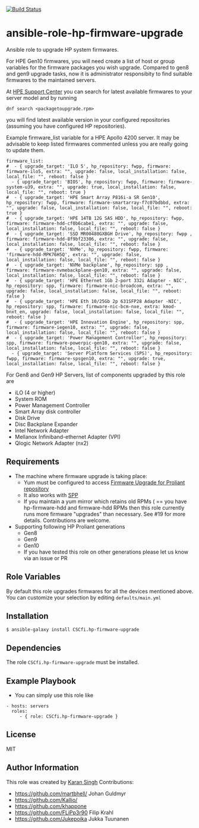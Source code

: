 [![Build Status](https://travis-ci.org/CSCfi/ansible-role-hp-firmware-upgrade.svg?branch=master)](https://travis-ci.org/CSCfi/ansible-role-hp-firmware-upgrade)

ansible-role-hp-firmware-upgrade
=========

Ansible role to upgrade HP system firmwares.

For HPE Gen10 firmwares, you will need create a list of host or group variables for the
firmware packages you wish upgrade. Compared to gen8 and gen9 upgrade tasks, now it is administrator responsibity to find suitable firmwares to the maintained servers. 

At [HPE Support Center](https://support.hpe.com/connect/s/?language=en_US) you can search for latest available firmwares to your server model and by running 
```
dnf search <packagetoupgrade.rpm>
```

you will find latest available version in your configured repositories (assuming you have configured HP repositories).


Example firmware_list variable for a HPE Apollo 4200 server. It may be advisable to keep listed firmwares commented unless you are really going to update them.

```
firmware_list:
#  - { upgrade_target: 'ILO 5', hp_repository: fwpp, firmware: firmware-ilo5, extra: "", upgrade: false, local_installation: false, local_file: "", reboot: false }
  - { upgrade_target: 'BIOS', hp_repository: fwpp, firmware: firmware-system-u39, extra: "", upgrade: true, local_installation: false, local_file: "", reboot: true }
#  - { upgrade_target: 'HPE Smart Array P816i-a SR Gen10', hp_repository: fwpp, firmware: firmware-smartarray-f7c07bdbbd, extra: "", upgrade: false, local_installation: false, local_file: "", reboot: true }
#  - { upgrade_target: 'HPE 14TB 12G SAS HDD', hp_repository: fwpp, firmware: firmware-hdd-cf0b6cabe1, extra: "", upgrade: false, local_installation: false, local_file: "", reboot: false }
#  - { upgrade_target: 'SSD MR00480GXBGH Drive', hp_repository: fwpp , firmware: firmware-hdd-8f9bf23306, extra: "", upgrade: false, local_installation: false, local_file: "", reboot: faĺse }
#  - { upgrade_target: 'NVMe', hp_repository: fwpp, firmware: 'firmware-hdd-MPK76H5Q', extra: "", upgrade: false, local_installation: false, local_file: "", reboot: false }
#  - { upgrade_target: 'NVMe backplane', hp_repository: spp , firmware: firmware-nvmebackplane-gen10, extra: "", upgrade: false, local_installation: false, local_file: "", reboot: false }
#  - { upgrade_target: 'HPE Ethernet 1Gb 2-port 332i Adapter - NIC', hp_repository: spp, firmware: firmware-nic-broadcom, extra: "", upgrade: false, local_installation: false, local_file: "", reboot: false }
#  - { upgrade_target: 'HPE Eth 10/25Gb 2p 631SFP28 Adapter -NIC', hp_repository: spp, firmware: firmware-nic-bcm-nxe, extra: kmod-bnxt_en, upgrade: false, local_installation: false, local_file: "", reboot: false }
#  - { upgrade_target: 'HPE Innovation Engine', hp_repository: spp, firmware: firmware-iegen10, extra: "", upgrade: false, local_installation: false, local_file: "", reboot: false }
#  - { upgrade_target: 'Power Management Controller', hp_repository: spp, firmware: firmware-powerpic-gen10, extra: "", upgrade: false, local_installation: false, local_file: "", reboot: false }
  - { upgrade_target: 'Server Platform Services (SPS)', hp_repository: fwpp, firmware: firmware-spsgen10, extra: "", upgrade: true, local_installation: false, local_file: "", reboot: false }
```

For Gen8 and Gen9 HP Servers, list of components upgraded by this role are

* iLO (4 or higher)
* System ROM
* Power Management Controller
* Smart Array disk controller
* Disk Drive
* Disc Backplane Expander
* Intel Network Adapter
* Mellanox Infiniband-ethernet Adapter (VPI)
* Qlogic Network Adapter (nx2)

Requirements
------------

* The machine where firmware upgrade is taking place:
    * Yum must be configured to access [Firmware Upgrade for Proliant repository](https://downloads.linux.hpe.com/SDR/project/fwpp/)
    * It also works with [SPP](https://downloads.linux.hpe.com/SDR/project/spp/)
    * If you maintain a yum mirror which retains old RPMs ( == you have hp-firmware-hdd and firmware-hdd RPMs then this role currently runs more firmware "upgrades" than necessary. See #19 for more details. Contributions are welcome.
* Supporting following HP Proliant generations
    * Gen8
    * Gen9
    * Gen10
    * If you have tested this role on other generations please let us know via an issue or PR

Role Variables
--------------
By default this role upgrades firmwares for all the devices mentioned above.
You can customize your selection by editing 
```defaults/main.yml```

Installation
------------

```$ ansible-galaxy install CSCfi.hp-firmware-upgrade ```

Dependencies
------------

The role ```CSCfi.hp-firmware-upgrade``` must be installed.

Example Playbook
----------------

* You can simply use this role like
```
- hosts: servers
  roles:
     - { role: CSCfi.hp-firmware-upgrade }
```
License
-------

MIT

Author Information
------------------

This role was created by [Karan Singh](http://www.ksingh.co.in)
Contributions:
 - https://github.com/martbhell/ Johan Guldmyr
 - https://github.com/Kallio/
 - https://github.com/khappone
 - https://github.com/FLiPp3r90 Filip Krahl
 - https://github.com/Jukepoika Jukka Tuunanen
